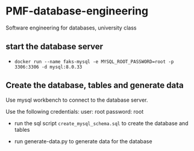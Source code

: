# PMF-database-engineering
Software engineering for databases, university class

## start the database server

- `docker run --name faks-mysql -e MYSQL_ROOT_PASSWORD=root -p 3306:3306 -d mysql:8.0.33`

## Create the database, tables and generate data

Use mysql workbench to connect to the database server.

Use the following credentials:
user: root
password: root

- run the sql script `create_mysql_schema.sql` to create the database and tables

- run generate-data.py to generate data for the database
